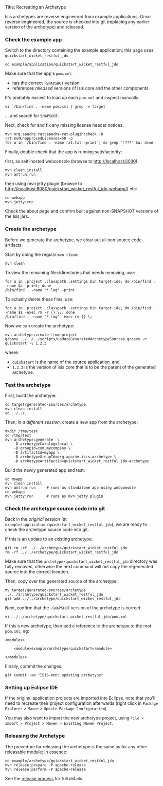 Title: Recreating an Archetype

Isis archetypes are reverse engineered from example applications.  Once reverse engineered, the source is checked into git (replacing any earlier version of the archetype) and released.

### Check the example app

Switch to the directory containing the example application; this page uses `quickstart_wicket_restful_jdo`:

    cd example/application/quickstart_wicket_restful_jdo

Make sure that the app's `pom.xml`:

- has the correct `-SNAPSHOT` version
- references *released* versions of Isis core and the other components

It's probably easiest to load up each `pom.xml` and inspect manually:

    vi `/bin/find . -name pom.xml | grep -v target`

... and search for `SNAPSHOT`.


Next, check for and fix any missing license header notices:

    mvn org.apache.rat:apache-rat-plugin:check -D rat.numUnapprovedLicenses=50 -o
    for a in `/bin/find . -name rat.txt -print`; do grep '!???' $a; done

Finally, double check that the app is running satisfactorily:

first, as self-hosted webconsole (browse to [http://localhost:8080](http://localhost:8080)):
  
    mvn clean install
    mvn antrun:run     

then using mvn jetty plugin (browse to [http://localhost:8080/quickstart_wicket_restful_jdo-webapp/](http://localhost:8080/quickstart_wicket_restful_jdo-webapp/)) etc:

    cd webapp
    mvn jetty:run     
    
Check the about page and confirm built against non-SNAPSHOT versions of the Isis jars.

### Create the archetype

Before we generate the archetype, we clear out all non source code artifacts.

Start by doing the regular `mvn clean`:

    mvn clean

To view the remaining files/directories that needs removing, use:

    for a in .project .classpath .settings bin target-ide; do /bin/find . -name $a -print; done
    /bin/find . -name "*.log" -print

To actually delete these files, use:

    for a in .project .classpath .settings bin target-ide; do /bin/find . -name $a -exec rm -r {} \;; done
    /bin/find . -name "*.log" -exec rm {} \;

Now we can create the archetype:

    mvn archetype:create-from-project
    groovy ../../../scripts/updateGeneratedArchetypeSources.groovy -n quickstart -v 1.2.3

where:

- `quickstart` is the name of the source application, and 
- `1.2.3` is the version of isis core that is to be the parent of the generated archetype.

### Test the archetype

First, build the archetype:

    cd target/generated-sources/archetype
    mvn clean install
    cd ../../..

Then, *in a different session*, create a new app from the archetype:

    mkdir /tmp/test
    cd /tmp/test
    mvn archetype:generate  \
        -D archetypeCatalog=local \
        -D groupId=com.mycompany \
        -D artifactId=myapp \
        -D archetypeGroupId=org.apache.isis.archetype \
        -D archetypeArtifactId=quickstart_wicket_restful_jdo-archetype

Build the newly generated app and test:

    cd myapp
    mvn clean install
    mvn antrun:run     # runs as standalone app using webconsole
    cd webapp
    mvn jetty:run      # runs as mvn jetty plugin

### Check the archetype source code into git

Back in the *original session* (at `example/application/quickstart_wicket_restful_jdo`), we are ready to check the archetype source code into git.

If this is an update to an existing archetype:

    git rm -rf ../../archetype/quickstart_wicket_restful_jdo
    rm -rf ../../archetype/quickstart_wicket_restful_jdo

Make sure that the `archetype/quickstart_wicket_restful_jdo` directory was fully removed, otherwise the next command will not copy the regenerated source into the correct location.

Then, copy over the generated source of the archetype:

    mv target/generated-sources/archetype ../../archetype/quickstart_wicket_restful_jdo
    git add ../../archetype/quickstart_wicket_restful_jdo

Next, confirm that the `-SNAPSHOT` version of the archetype is correct:

    vi ../../archetype/quickstart_wicket_restful_jdo/pom.xml

If this a new archetype, then add a reference to the archetype to the root `pom.xml`, eg:

    <modules>
        ...
        <module>example/archetype/quickstart</module>
        ...
    </modules>

Finally, commit the changes:

    git commit -am "ISIS-nnn: updating archetype"

### Setting up Eclipse IDE

If the original application projects are imported into Eclipse, note that you'll need to recreate their project configuration afterwards (right click in `Package Explorer` > `Maven` > `Update Package Configuration`)

You may also want to import the new archetype project, using `File > Import > Project > Maven > Existing Maven Project`.


### Releasing the Archetype

The procedure for releasing the archetype is the same as for any other releasable module; in essence:

    cd example/archetype/quickstart_wicket_restful_jdo
    mvn release:prepare -P apache-release
    mvn release:perform -P apache-release

See the [release process](release-process.html) for full details.
